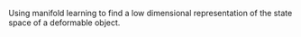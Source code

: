 Using manifold learning to find a low dimensional representation of the state space of a deformable object.